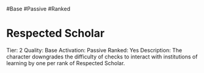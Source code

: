 #Base 
#Passive 
#Ranked 

# Respected Scholar
Tier: 2
Quality: Base
Activation: Passive
Ranked: Yes
Description: The character downgrades the difficulty of checks to interact with institutions of learning by one per rank of Respected Scholar.